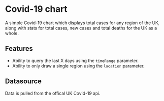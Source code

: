 # Covid-19 chart

A simple Covid-19 chart which displays total cases for any region of the UK, along with stats for total cases, new cases and total deaths for the UK as a whole.

## Features
* Ability to query the last X days using the `timeRange` parameter. 
* Ability to only draw a single region using the `location` parameter.

## Datasource
Data is pulled from the offical UK Covid-19 api. 


